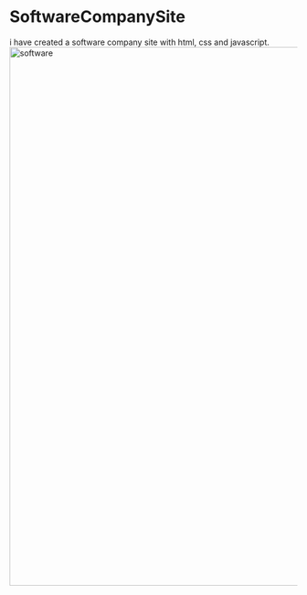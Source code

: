 # SoftwareCompanySite
i have created a software company site with html, css and javascript.
<img width="943" alt="software" src="https://user-images.githubusercontent.com/109791371/200818304-73d47381-acaf-41e4-bf51-11ef056434ac.PNG">
